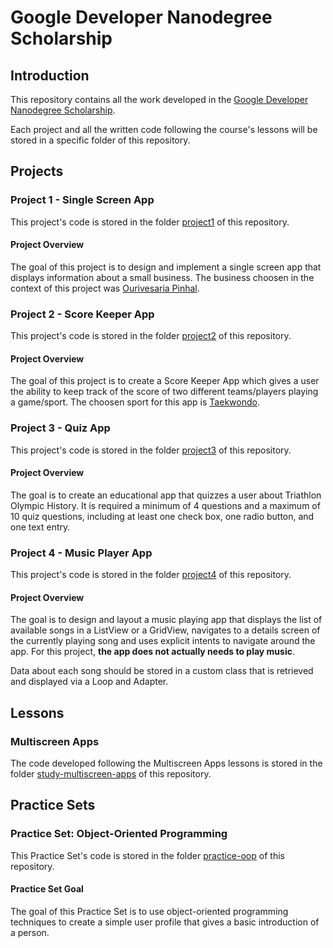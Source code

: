 # Google Developer Nanodegree Scholarship

## Introduction

This repository contains all the work developed in the [Google Developer Nanodegree Scholarship](https://sites.google.com/knowlabs.com/gdnd2017).

Each project and all the written code following the course's lessons will be stored in a specific folder of this repository.
 
## Projects

### Project 1 - Single Screen App

This project's code is stored in the folder [project1](./project1) of this repository.

#### Project Overview
The goal of this project is to design and implement a single screen app that displays information about a small business. The business choosen in the context of this project was [Ourivesaria Pinhal](http://www.rpinhal.pt/). 

### Project 2 - Score Keeper App

This project's code is stored in the folder [project2](./project2) of this repository.

#### Project Overview
The goal of this project is to create a Score Keeper App which gives a user the ability to keep track of the score of two different teams/players playing a game/sport. The choosen sport for this app is [Taekwondo](https://en.wikipedia.org/wiki/Taekwondo).

### Project 3 - Quiz App

This project's code is stored in the folder [project3](./project3) of this repository.

#### Project Overview
The goal is to create an educational app that quizzes a user about Triathlon Olympic History. It is required a minimum of 4 questions and a maximum of 10 quiz questions, including at least one check box, one radio button, and one text entry.

### Project 4 - Music Player App

This project's code is stored in the folder [project4](./project4) of this repository.

#### Project Overview
The goal is to design and layout a music playing app that displays the list of available songs in a ListView or a GridView, navigates to a details screen of the currently playing song and uses explicit intents to navigate around the app. For this project, **the app does not actually needs to play music**.

Data about each song should be stored in a custom class that is retrieved and displayed via a Loop and Adapter.

## Lessons

### Multiscreen Apps

The code developed following the Multiscreen Apps lessons is stored in the folder [study-multiscreen-apps](./study-multiscreen-apps) of this repository. 

## Practice Sets

### Practice Set: Object-Oriented Programming 

This Practice Set's code is stored in the folder [practice-oop](./practice-oop) of this repository.

#### Practice Set Goal
The goal of this Practice Set is to use object-oriented programming techniques to create a simple user profile that gives a basic introduction of a person.
